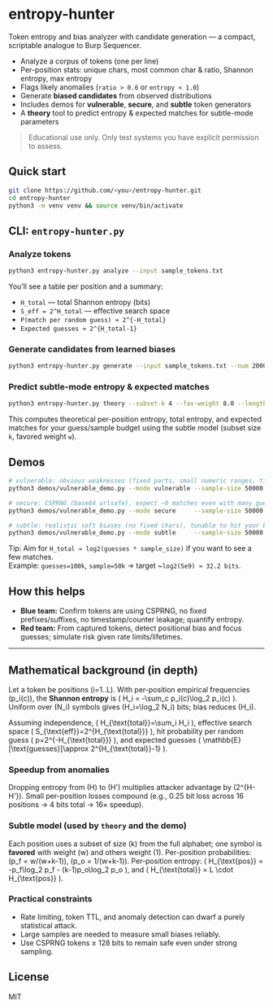 # entropy-hunter

Token entropy and bias analyzer with candidate generation — a compact, scriptable analogue to Burp Sequencer.

- Analyze a corpus of tokens (one per line)
- Per-position stats: unique chars, most common char & ratio, Shannon entropy, max entropy
- Flags likely anomalies (`ratio > 0.6` or `entropy < 1.0`)
- Generate **biased candidates** from observed distributions
- Includes demos for **vulnerable**, **secure**, and **subtle** token generators
- A **theory** tool to predict entropy & expected matches for subtle-mode parameters

> Educational use only. Only test systems you have explicit permission to assess.

## Quick start

```bash
git clone https://github.com/<you>/entropy-hunter.git
cd entropy-hunter
python3 -m venv venv && source venv/bin/activate
```

## CLI: `entropy-hunter.py`

### Analyze tokens
```bash
python3 entropy-hunter.py analyze --input sample_tokens.txt
```
You’ll see a table per position and a summary:
- `H_total` — total Shannon entropy (bits)
- `S_eff = 2^H_total` — effective search space
- `P(match per random guess) ≈ 2^{-H_total}`
- `Expected guesses ≈ 2^{H_total-1}`

### Generate candidates from learned biases
```bash
python3 entropy-hunter.py generate --input sample_tokens.txt --num 20000 --output guesses.txt
```

### Predict subtle-mode entropy & expected matches
```bash
python3 entropy-hunter.py theory --subset-k 4 --fav-weight 8.0 --length 24   --sample-size 50000 --guesses 100000
```
This computes theoretical per-position entropy, total entropy, and expected matches for your guess/sample budget using the subtle model (subset size `k`, favored weight `w`).

## Demos

```bash
# vulnerable: obvious weaknesses (fixed parts, small numeric ranges, timestamp bits)
python3 demos/vulnerable_demo.py --mode vulnerable --sample-size 50000 --guesses 20000

# secure: CSPRNG (base64 urlsafe), expect ~0 matches even with many guesses
python3 demos/vulnerable_demo.py --mode secure     --sample-size 50000 --guesses 20000

# subtle: realistic soft biases (no fixed chars), tunable to hit your budget
python3 demos/vulnerable_demo.py --mode subtle     --sample-size 50000 --guesses 100000   --subset-k 4 --fav-weight 8.0 --length 24
```
Tip: Aim for `H_total ≈ log2(guesses * sample_size)` if you want to see a few matches.  
Example: `guesses=100k`, `sample=50k` → target ~`log2(5e9) ≈ 32.2 bits`.

## How this helps

- **Blue team:** Confirm tokens are using CSPRNG, no fixed prefixes/suffixes, no timestamp/counter leakage; quantify entropy.
- **Red team:** From captured tokens, detect positional bias and focus guesses; simulate risk given rate limits/lifetimes.

---

## Mathematical background (in depth)

Let a token be positions \(i=1..L\). With per-position empirical frequencies \(p_i(c)\),
the **Shannon entropy** is
\( H_i = -\sum_c p_i(c)\log_2 p_i(c) \).
Uniform over \(N_i\) symbols gives \(H_i=\log_2 N_i\) bits; bias reduces \(H_i\).

Assuming independence,
\( H_{\text{total}}=\sum_i H_i \),
effective search space
\( S_{\text{eff}}=2^{H_{\text{total}}} \),
hit probability per random guess
\( p=2^{-H_{\text{total}}} \),
and expected guesses
\( \mathbb{E}[\text{guesses}]\approx 2^{H_{\text{total}}-1} \).

### Speedup from anomalies
Dropping entropy from \(H\) to \(H'\) multiplies attacker advantage by \(2^{H-H'}\).
Small per-position losses compound (e.g., 0.25 bit loss across 16 positions → 4 bits total → 16× speedup).

### Subtle model (used by `theory` and the demo)
Each position uses a subset of size \(k\) from the full alphabet; one symbol is **favored** with weight \(w\) and others weight \(1\).
Per-position probabilities: \(p_f = w/(w+k-1)\), \(p_o = 1/(w+k-1)\).
Per-position entropy:
\( H_{\text{pos}} = -p_f\log_2 p_f - (k-1)p_o\log_2 p_o \),
and \( H_{\text{total}} = L \cdot H_{\text{pos}} \).

### Practical constraints
- Rate limiting, token TTL, and anomaly detection can dwarf a purely statistical attack.
- Large samples are needed to measure small biases reliably.
- Use CSPRNG tokens ≥ 128 bits to remain safe even under strong sampling.

## License
MIT
